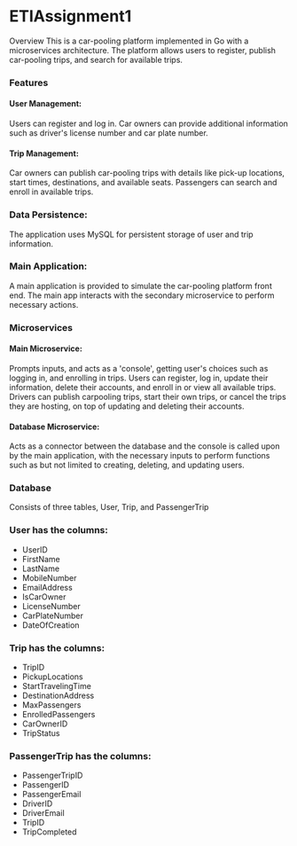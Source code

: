 # ETIAssignment1
Overview
This is a car-pooling platform implemented in Go with a microservices architecture. The platform allows users to register, publish car-pooling trips, and search for available trips.

### Features
#### User Management:

Users can register and log in.
Car owners can provide additional information such as driver's license number and car plate number.

#### Trip Management:

Car owners can publish car-pooling trips with details like pick-up locations, start times, destinations, and available seats.
Passengers can search and enroll in available trips.

### Data Persistence:
The application uses MySQL for persistent storage of user and trip information.

### Main Application:

A main application is provided to simulate the car-pooling platform front end.
The main app interacts with the secondary microservice to perform necessary actions.

### Microservices
#### Main Microservice:
Prompts inputs, and acts as a 'console', getting user's choices such as logging in, and enrolling in trips.
Users can register, log in, update their information, delete their accounts, and enroll in or view all available trips.
Drivers can publish carpooling trips, start their own trips, or cancel the trips they are hosting, 
on top of updating and deleting their accounts.

#### Database Microservice:
Acts as a connector between the database and the console is called upon by the main application,
with the necessary inputs to perform functions such as but not limited to creating, deleting, and updating users.

### Database
Consists of three tables, User, Trip, and PassengerTrip
### User has the columns: 
  - UserID
  - FirstName
  - LastName 
  - MobileNumber
  - EmailAddress
  - IsCarOwner
  - LicenseNumber
  - CarPlateNumber
  - DateOfCreation
    
### Trip has the columns:
  - TripID
  - PickupLocations
  - StartTravelingTime
  - DestinationAddress
  - MaxPassengers
  - EnrolledPassengers
  - CarOwnerID
  - TripStatus
    
### PassengerTrip has the columns:
  - PassengerTripID
  - PassengerID
  - PassengerEmail
  - DriverID
  - DriverEmail
  - TripID
  - TripCompleted
